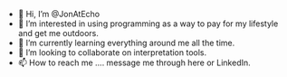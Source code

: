 - 👋 Hi, I’m @JonAtEcho
- 👀 I’m interested in using programming as a way to pay for my lifestyle and get me outdoors.
- 🌱 I’m currently learning everything around me all the time.
- 💞️ I’m looking to collaborate on interpretation tools.  
- 📫 How to reach me .... message me through here or LinkedIn.

<!---
JonAtEcho/JonAtEcho is a ✨ special ✨ repository because its `README.md` (this file) appears on your GitHub profile.
You can click the Preview link to take a look at your changes.
--->
